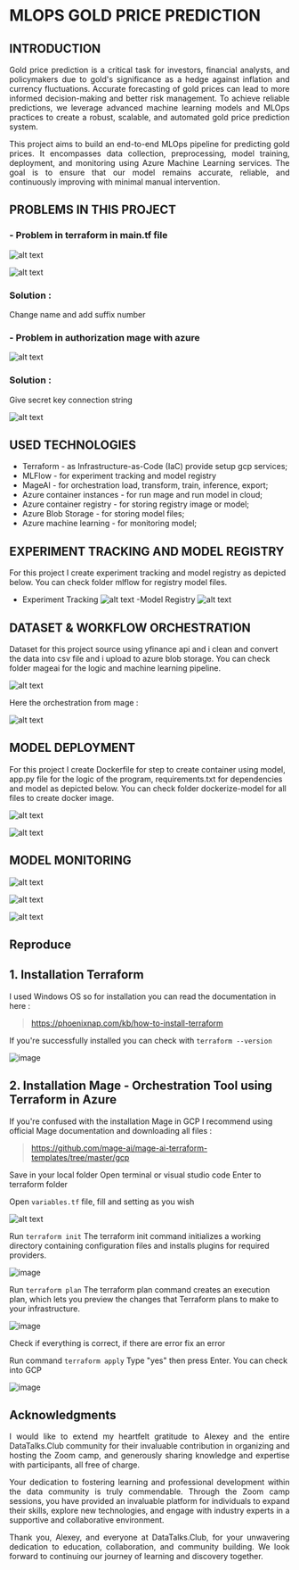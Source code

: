 # MLOPS GOLD PRICE PREDICTION

## INTRODUCTION
<p align="justify"> Gold price prediction is a critical task for investors, financial analysts, and policymakers due to gold's significance as a hedge against inflation and currency fluctuations. Accurate forecasting of gold prices can lead to more informed decision-making and better risk management. To achieve reliable predictions, we leverage advanced machine learning models and MLOps practices to create a robust, scalable, and automated gold price prediction system. </p>
<p align="justify">
This project aims to build an end-to-end MLOps pipeline for predicting gold prices. It encompasses data collection, preprocessing, model training, deployment, and monitoring using Azure Machine Learning services. The goal is to ensure that our model remains accurate, reliable, and continuously improving with minimal manual intervention. </p>

## PROBLEMS IN THIS PROJECT

### - Problem in terraform in main.tf file

  ![alt text](image.png)

  ![alt text](image-1.png)
  
  ### Solution :
  
  Change name and add suffix number
  
### - Problem in authorization mage with azure
  
  ![alt text](image-2.png)
  
  ### Solution :
  
  Give secret key connection string
  
  ![alt text](image-3.png)

## USED TECHNOLOGIES
- Terraform - as Infrastructure-as-Code (IaC) provide setup gcp services;
- MLFlow - for experiment tracking and model registry
- MageAI - for orchestration load, transform, train, inference, export;
- Azure container instances - for run mage and run model in cloud;
- Azure container registry - for storing registry image or model;
- Azure Blob Storage - for storing model files;
- Azure machine learning - for monitoring model;

## EXPERIMENT TRACKING AND MODEL REGISTRY
For this project I create experiment tracking and model registry as depicted below. You can check folder mlflow for registry model files.
- Experiment Tracking
![alt text](image-9.png)
-Model Registry
![alt text](image-7.png)

## DATASET & WORKFLOW ORCHESTRATION
Dataset for this project source using yfinance api and i clean and convert the data into csv file and i upload to azure blob storage. You can check folder mageai for the logic and machine learning pipeline.

![alt text](image-4.png)

Here the orchestration from mage :

![alt text](image-5.png)

## MODEL DEPLOYMENT
For this project I create Dockerfile for step to create container using model, app.py file for the logic of the program, requirements.txt for dependencies and model as depicted below. You can check folder dockerize-model for all files to create docker image.

![alt text](image-11.png)

![alt text](image-10.png)

## MODEL MONITORING

![alt text](image-12.png)

![alt text](image-13.png)

![alt text](image-14.png)

## Reproduce

## 1. Installation Terraform

I used Windows OS so for installation you can read the documentation in here :
> https://phoenixnap.com/kb/how-to-install-terraform

If you're successfully installed you can check with 
`terraform --version`

![image](https://github.com/SofyanAkbar94/Project-DE-Zoomcamp-2024/assets/136363515/43710fc5-4cf3-4639-8b92-c8f00e411d14)

## 2. Installation Mage - Orchestration Tool using Terraform in Azure

If you're confused with the installation Mage in GCP I recommend using official Mage documentation and downloading all files :

> https://github.com/mage-ai/mage-ai-terraform-templates/tree/master/gcp

Save in your local folder
Open terminal or visual studio code
Enter to terraform folder

Open `variables.tf` file, fill and setting as you wish

![alt text](image-6.png)

Run `terraform init` The terraform init command initializes a working directory containing configuration files and installs plugins for required providers.

![image](https://github.com/SofyanAkbar94/Project-DE-Zoomcamp-2024/assets/136363515/5b3adbc5-a331-4649-98e5-b4feba8fc1c9)

Run `terraform plan` The terraform plan command creates an execution plan, which lets you preview the changes that Terraform plans to make to your infrastructure.

![image](https://github.com/SofyanAkbar94/Project-DE-Zoomcamp-2024/assets/136363515/d65da367-bdbe-463f-bfec-459ea253d92e)

Check if everything is correct, if there are error fix an error

Run command `terraform apply` Type "yes" then press Enter. You can check into GCP

![image](https://github.com/SofyanAkbar94/Project-DE-Zoomcamp-2024/assets/136363515/8f7e3783-341b-4797-9d11-4de427b451a8)

## Acknowledgments

<p align="justify">I would like to extend my heartfelt gratitude to Alexey and the entire DataTalks.Club community for their invaluable contribution in organizing and hosting the Zoom camp, and generously sharing knowledge and expertise with participants, all free of charge.</p>
<p align="justify">Your dedication to fostering learning and professional development within the data community is truly commendable. Through the Zoom camp sessions, you have provided an invaluable platform for individuals to expand their skills, explore new technologies, and engage with industry experts in a supportive and collaborative environment.</p>
<p align="justify">Thank you, Alexey, and everyone at DataTalks.Club, for your unwavering dedication to education, collaboration, and community building. We look forward to continuing our journey of learning and discovery together.</p>
